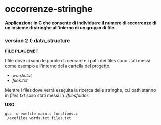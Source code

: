 # occorrenze-stringhe
**Applicazione in C che consente di individuare il numero di occorrenze di un insieme di stringhe all'interno di un gruppo di file.**

### version 2.0 data_structure

**FILE PLACEMET**

I file dove ci sono le parole da cercare e i path dei files sono stati messi come esempio all'interno della cartella del progetto:
- _words.txt_
- _files.txt_

Mentre i files dove verrà eseguita la ricerca delle stringhe, cui path stanno in _files.txt_ sono stati messi in _./filesfolder_.


**USO**
```
gcc -o exefile main.c functions.c
./exefiles words.txt files.txt
```
